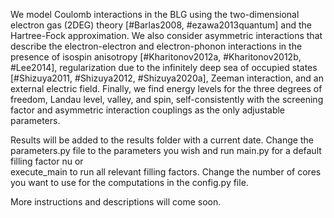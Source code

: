 We model Coulomb interactions in the BLG using the two-dimensional electron gas (2DEG) theory [#Barlas2008, #ezawa2013quantum] and the Hartree-Fock approximation. We also consider
asymmetric interactions that describe the electron-electron and electron-phonon interactions in the presence of isospin anisotropy [#Kharitonov2012a, #Kharitonov2012b, #Lee2014],
regularization due to the infinitely deep sea of occupied states [#Shizuya2011, #Shizuya2012, #Shizuya2020a], Zeeman interaction, and an external electric field. Finally, we find
energy levels for the three degrees of freedom, Landau level, valley, and spin, self-consistently with the screening factor and asymmetric interaction couplings as the only
adjustable parameters.

Results will be added to the results folder with a current date. Change the parameters.py file to the parameters you wish and run main.py for a default filling factor nu or  
execute_main to run all relevant filling factors. Change the number of cores you want to use for the computations in the config.py file.

More instructions and descriptions will come soon.